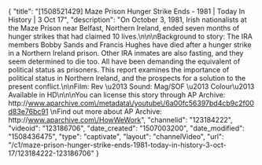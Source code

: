 {
    "title": "[1508521429] Maze Prison Hunger Strike Ends - 1981 | Today In History | 3 Oct 17",
    "description": "On October 3, 1981, Irish nationalists at the Maze Prison near Belfast, Northern Ireland, ended seven months of hunger strikes that had claimed 10 lives.\n\n\nBackground to story:  The IRA members Bobby Sands and Francis Hughes have died after a hunger strike in a Northern Ireland prison. Other IRA inmates are also fasting, and they seem determined to die too.  All have been demanding the equivalent of political status as prisoners. This report examines the importance of political status in Northern Ireland, and the prospects for a solution to the present conflict.\n\nFilm: Rev \u2013 Sound: Mag\/SOF \u2013 Colour\u2013 Available in HD\n\n\nYou can license this story through AP Archive: http:\/\/www.aparchive.com\/metadata\/youtube\/6a00fc56397bd4cb9c2f00d83e76bc91 \nFind out more about AP Archive: http:\/\/www.aparchive.com\/HowWeWork",
    "channelid": "123184222",
    "videoid": "123186706",
    "date_created": "1507003200",
    "date_modified": "1508436475",
    "type": "captivate",
    "layout": "channelVideo",
    "url": "\/c1\/maze-prison-hunger-strike-ends-1981-today-in-history-3-oct-17\/123184222-123186706"
}